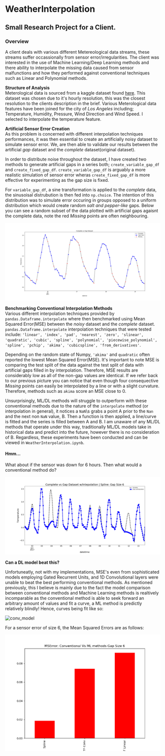 # WeatherInterpolation
## Small Research Project for a Client.

### Overview
A client deals with various different Metereological data streams, these streams suffer occassionally from sensor error/irregularities. The client was interested in the use of Machine Learning/Deep Learning methods and there ability to interpolate the missing data caused from sensor malfunctions and how they performed against conventional techniques such as Linear and Polynomial methods.

**Structure of Analysis**<br>
Meterological data is sourced from a kaggle dataset found [here](https://www.kaggle.com/selfishgene/historical-hourly-weather-data).
This dataset was chosen due to it's hourly resolution, this was the closest resolution to the clients description in the brief. Various Meterological data features have been joined for the city of *Los Angeles* including; Temperature, Humidity, Pressure, Wind Direction and Wind Speed. I selected to interpolate the temperature feature. 

**Artificial Sensor Error Creation**<br>
As this problem is concerned with different interpolation techniques performances, it was then essential to create an artificially noisy dataset to simulate sensor error. We, are then able to validate our results between the artificial *gap* dataset and the *complete* dataset(original dataset). 

In order to distribute noise throughout the dataset, I have created two methods to generate artificial gaps in a series both; `create_variable_gap_df` and `create_fixed_gap_df`. `create_variable_gap_df` is arguably a more realistic simulation of sensor error wheras `create_fixed_gap_df` is more effective for experimenting as the gap size is fixed.

For `variable_gap_df`, a sine transformation is applied to the *complete* data, the sinusoisal distrubution is then fed into ```np.choice```. The intention of this distribution was to simulate error occuring in groups opposed to a uniform distribution which would create random *salt and pepper-like* gaps. Below you can see a random subset of the data plotted with artificial gaps agaisnt the complete data, note the red *Missing* points are often neighbouring.

![create_gap_df](/img/create_gap_df.png)

**Benchmarking Conventional Interpolation Methods** <br>
Various different interpolation techniques provided by ```pandas.Dataframe.interpolate``` where then benchmarked using Mean Squared Error(MSE) between the *noisy* dataset and the *complete* dataset. ```pandas.Dataframe.interpolate``` interpolation techniques that were tested include: ```'linear', 'index', 'pad', 'nearest', 'zero', 'slinear', 'quadratic', 'cubic', 'spline', 'polynomial', 'piecewise_polynomial', 'spline', 'pchip', 'akima', 'cubicspline', 'from_derivatives'```.

Depending on the random state of Numpy, ```'akima'``` and ```quadratic``` often reported the lowest Mean Squared Error(MSE). It's important to note MSE is comparing the test split of the data against the test split of data with artificial gaps filled in by interpolation. Therefore, MSE results are considerably low as all of the non-gap values are identical. If we refer back to our previous picture you can notice that even though four consequective *Missing* points can easily be interpolated by a line or with a slight curvature. Therefore, methods such as `akima` score an MSE close to 0. 

Unsurprisingly, ML/DL methods will struggle to outperform with these conventional methods due to the nature of the `interpolate` method (or interpolation in general), it notices a `NaN`\s grabs a point A prior to the `Nan` and the next non `NaN` value, B. Then a function is then applied, a line/curve is fitted and the series is filled between A and B. I am unaware of any ML/DL methods that operate under this way, traditionally ML/DL models take in historical data and predict into the future, however there is no consideration of B. Regardless, these experiments have been conducted and can be viewed in `WeatherInterpolation.ipynb`.

#### Hmm... 
What about if the sensor was down for 6 hours. Then what would a conventional method do? 


![spline6](/img/spline_gap_size_6.png)

**Can a DL model beat this?**

Unfortuneatly, not with my implementations, MSE's even from sophisticated models employing Gated Recurrent Units, and 1D Convolutional layers were unable to beat the best performing conventional methods. As mentioned previously, this I believe is mainly due to the fact the model comparison between conventional methods and Machine Learning methods is realtively incomparable as the conventional method is able to seek forward an arbitrary amount of values and fit a curve, a ML method is predictly relatively blindly! Hence, curves being fit like so:

![conv_model](/img/tf_conv_gap_size_6.png)

For a sensor error of size 6, the Mean Squared Errors are as follows:

![mses](/img/error_bars_6.png)
